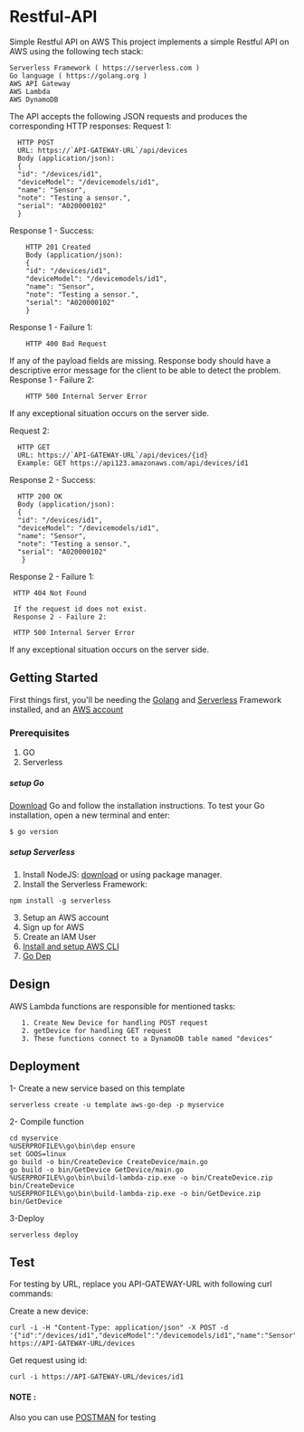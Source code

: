 # Restful-API
Simple Restful API on AWS
This project implements a simple Restful API on AWS using the following tech stack:

    Serverless Framework ( https://serverless.com )
    Go language ( https://golang.org )
    AWS API Gateway
    AWS Lambda
    AWS DynamoDB

The API accepts the following JSON requests and produces the corresponding HTTP responses:
Request 1:

      HTTP POST
      URL: https://`API-GATEWAY-URL`/api/devices
      Body (application/json):
      {
      "id": "/devices/id1",
      "deviceModel": "/devicemodels/id1",
      "name": "Sensor",
      "note": "Testing a sensor.",
      "serial": "A020000102"
      }

Response 1 - Success:

        HTTP 201 Created
        Body (application/json):
        {
        "id": "/devices/id1",
        "deviceModel": "/devicemodels/id1",
        "name": "Sensor",
        "note": "Testing a sensor.",
        "serial": "A020000102"
        }

Response 1 - Failure 1:

        HTTP 400 Bad Request
        
If any of the payload fields are missing. Response body should have a descriptive error message for the client to be able to detect         the problem.
        Response 1 - Failure 2:

        HTTP 500 Internal Server Error

If any exceptional situation occurs on the server side.
         
Request 2:

      HTTP GET
      URL: https://`API-GATEWAY-URL`/api/devices/{id}
      Example: GET https://api123.amazonaws.com/api/devices/id1

Response 2 - Success:

      HTTP 200 OK
      Body (application/json):
      {
      "id": "/devices/id1",
      "deviceModel": "/devicemodels/id1",
      "name": "Sensor",
      "note": "Testing a sensor.",
      "serial": "A020000102"
       }

Response 2 - Failure 1:

     HTTP 404 Not Found

     If the request id does not exist.
     Response 2 - Failure 2:

     HTTP 500 Internal Server Error
     
 If any exceptional situation occurs on the server side.
 
## Getting Started
First things first, you'll be needing the [Golang](http://golang.org/) and [Serverless](http://serverless.com/) Framework installed, and an [AWS account](https://aws.amazon.com/) 

### Prerequisites
1. GO
2. Serverless

##### setup Go
[Download](https://golang.org/dl/) Go and follow the installation instructions.
To test your Go installation, open a new terminal and enter:
```
$ go version
```
##### setup Serverless

  1. Install NodeJS: [download](https://nodejs.org/en/download/) or using package manager.
  2. Install the Serverless Framework: 
   ```
   npm install -g serverless
   ```
  3. Setup an AWS account
  4. Sign up for AWS
  5. Create an IAM User
  6. [Install and setup AWS CLI](https://docs.aws.amazon.com/cli/latest/userguide/installing.html)
  7. [Go Dep](https://golang.github.io/dep/)
## Design

AWS Lambda functions are responsible for mentioned tasks:
```
   1. Create New Device for handling POST request
   2. getDevice for handling GET request
   3. These functions connect to a DynamoDB table named "devices"
``` 
## Deployment

1- Create a new service based on this template
```
serverless create -u template aws-go-dep -p myservice
````
2-  Compile function
````
cd myservice
%USERPROFILE%\go\bin\dep ensure
set GOOS=linux
go build -o bin/CreateDevice CreateDevice/main.go
go build -o bin/GetDevice GetDevice/main.go
%USERPROFILE%\go\bin\build-lambda-zip.exe -o bin/CreateDevice.zip bin/CreateDevice
%USERPROFILE%\go\bin\build-lambda-zip.exe -o bin/GetDevice.zip bin/GetDevice
``````
3-Deploy
```
serverless deploy
````
## Test

For testing by URL, replace you API-GATEWAY-URL with following curl commands:

Create a new device:
```
curl -i -H "Content-Type: application/json" -X POST -d '{"id":"/devices/id1","deviceModel":"/devicemodels/id1","name":"Sensor","note":"note1","serial":"s1"}' https://API-GATEWAY-URL/devices
```

Get request using id:
```
curl -i https://API-GATEWAY-URL/devices/id1
```
#### NOTE :
Also you can use [POSTMAN](https://www.getpostman.com/) for testing


